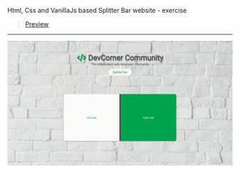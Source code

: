 Html, Css and VanillaJs based Splitter Bar website - exercise
> [Preview](https://r4nd3l.github.io/SplitterBar/)
---

![SplitterBar](https://github.com/r4nd3l/SplitterBar/blob/master/img/sample.gif)

